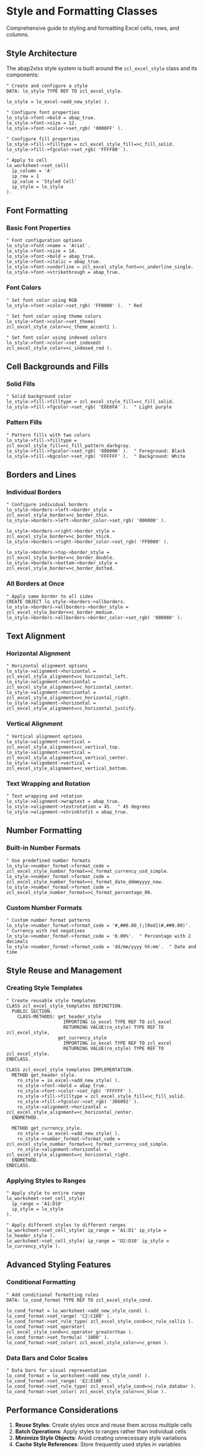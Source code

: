 # Style and Formatting Classes

Comprehensive guide to styling and formatting Excel cells, rows, and columns.

## Style Architecture

The abap2xlsx style system is built around the `zcl_excel_style` class and its components:

```abap
" Create and configure a style
DATA: lo_style TYPE REF TO zcl_excel_style.

lo_style = lo_excel->add_new_style( ).

" Configure font properties
lo_style->font->bold = abap_true.
lo_style->font->size = 12.
lo_style->font->color->set_rgb( '0000FF' ).

" Configure fill properties
lo_style->fill->filltype = zcl_excel_style_fill=>c_fill_solid.
lo_style->fill->fgcolor->set_rgb( 'FFFF00' ).

" Apply to cell
lo_worksheet->set_cell( 
  ip_column = 'A' 
  ip_row = 1 
  ip_value = 'Styled Cell'
  ip_style = lo_style
).
```

## Font Formatting

### Basic Font Properties

```abap
" Font configuration options
lo_style->font->name = 'Arial'.
lo_style->font->size = 14.
lo_style->font->bold = abap_true.
lo_style->font->italic = abap_true.
lo_style->font->underline = zcl_excel_style_font=>c_underline_single.
lo_style->font->strikethrough = abap_true.
```

### Font Colors

```abap
" Set font color using RGB
lo_style->font->color->set_rgb( 'FF0000' ).  " Red

" Set font color using theme colors
lo_style->font->color->set_theme( zcl_excel_style_color=>c_theme_accent1 ).

" Set font color using indexed colors
lo_style->font->color->set_indexed( zcl_excel_style_color=>c_indexed_red ).
```

## Cell Backgrounds and Fills

### Solid Fills

```abap
" Solid background color
lo_style->fill->filltype = zcl_excel_style_fill=>c_fill_solid.
lo_style->fill->fgcolor->set_rgb( 'E6E6FA' ).  " Light purple
```

### Pattern Fills

```abap
" Pattern fills with two colors
lo_style->fill->filltype = zcl_excel_style_fill=>c_fill_pattern_darkgray.
lo_style->fill->fgcolor->set_rgb( '000000' ).  " Foreground: Black
lo_style->fill->bgcolor->set_rgb( 'FFFFFF' ).  " Background: White
```

## Borders and Lines

### Individual Borders

```abap
" Configure individual borders
lo_style->borders->left->border_style = zcl_excel_style_border=>c_border_thin.
lo_style->borders->left->border_color->set_rgb( '000000' ).

lo_style->borders->right->border_style = zcl_excel_style_border=>c_border_thick.
lo_style->borders->right->border_color->set_rgb( 'FF0000' ).

lo_style->borders->top->border_style = zcl_excel_style_border=>c_border_double.
lo_style->borders->bottom->border_style = zcl_excel_style_border=>c_border_dotted.
```

### All Borders at Once

```abap
" Apply same border to all sides
CREATE OBJECT lo_style->borders->allborders.
lo_style->borders->allborders->border_style = zcl_excel_style_border=>c_border_medium.
lo_style->borders->allborders->border_color->set_rgb( '808080' ).
```

## Text Alignment

### Horizontal Alignment

```abap
" Horizontal alignment options
lo_style->alignment->horizontal = zcl_excel_style_alignment=>c_horizontal_left.
lo_style->alignment->horizontal = zcl_excel_style_alignment=>c_horizontal_center.
lo_style->alignment->horizontal = zcl_excel_style_alignment=>c_horizontal_right.
lo_style->alignment->horizontal = zcl_excel_style_alignment=>c_horizontal_justify.
```

### Vertical Alignment

```abap
" Vertical alignment options
lo_style->alignment->vertical = zcl_excel_style_alignment=>c_vertical_top.
lo_style->alignment->vertical = zcl_excel_style_alignment=>c_vertical_center.
lo_style->alignment->vertical = zcl_excel_style_alignment=>c_vertical_bottom.
```

### Text Wrapping and Rotation

```abap
" Text wrapping and rotation
lo_style->alignment->wraptext = abap_true.
lo_style->alignment->textrotation = 45.  " 45 degrees
lo_style->alignment->shrinktofit = abap_true.
```

## Number Formatting

### Built-in Number Formats

```abap
" Use predefined number formats
lo_style->number_format->format_code = zcl_excel_style_number_format=>c_format_currency_usd_simple.
lo_style->number_format->format_code = zcl_excel_style_number_format=>c_format_date_ddmmyyyy_new.
lo_style->number_format->format_code = zcl_excel_style_number_format=>c_format_percentage_00.
```

### Custom Number Formats

```abap
" Custom number format patterns
lo_style->number_format->format_code = '#,##0.00_);[Red](#,##0.00)'.  " Currency with red negatives
lo_style->number_format->format_code = '0.00%'.  " Percentage with 2 decimals
lo_style->number_format->format_code = 'dd/mm/yyyy hh:mm'.  " Date and time
```

## Style Reuse and Management

### Creating Style Templates

```abap
" Create reusable style templates
CLASS zcl_excel_style_templates DEFINITION.
  PUBLIC SECTION.
    CLASS-METHODS: get_header_style
                     IMPORTING io_excel TYPE REF TO zcl_excel
                     RETURNING VALUE(ro_style) TYPE REF TO zcl_excel_style,
                   get_currency_style
                     IMPORTING io_excel TYPE REF TO zcl_excel
                     RETURNING VALUE(ro_style) TYPE REF TO zcl_excel_style.
ENDCLASS.

CLASS zcl_excel_style_templates IMPLEMENTATION.
  METHOD get_header_style.
    ro_style = io_excel->add_new_style( ).
    ro_style->font->bold = abap_true.
    ro_style->font->color->set_rgb( 'FFFFFF' ).
    ro_style->fill->filltype = zcl_excel_style_fill=>c_fill_solid.
    ro_style->fill->fgcolor->set_rgb( '366092' ).
    ro_style->alignment->horizontal = zcl_excel_style_alignment=>c_horizontal_center.
  ENDMETHOD.

  METHOD get_currency_style.
    ro_style = io_excel->add_new_style( ).
    ro_style->number_format->format_code = zcl_excel_style_number_format=>c_format_currency_usd_simple.
    ro_style->alignment->horizontal = zcl_excel_style_alignment=>c_horizontal_right.
  ENDMETHOD.
ENDCLASS.
```

### Applying Styles to Ranges

```abap
" Apply style to entire range
lo_worksheet->set_cell_style(
  ip_range = 'A1:D10'
  ip_style = lo_style
).

" Apply different styles to different ranges
lo_worksheet->set_cell_style( ip_range = 'A1:D1' ip_style = lo_header_style ).
lo_worksheet->set_cell_style( ip_range = 'D2:D10' ip_style = lo_currency_style ).
```

## Advanced Styling Features

### Conditional Formatting

```abap
" Add conditional formatting rules
DATA: lo_cond_format TYPE REF TO zcl_excel_style_cond.

lo_cond_format = lo_worksheet->add_new_style_cond( ).
lo_cond_format->set_range( 'C2:C100' ).
lo_cond_format->set_rule_type( zcl_excel_style_cond=>c_rule_cellis ).
lo_cond_format->set_operator( zcl_excel_style_cond=>c_operator_greaterthan ).
lo_cond_format->set_formula( '1000' ).
lo_cond_format->set_color( zcl_excel_style_color=>c_green ).
```

### Data Bars and Color Scales

```abap
" Data bars for visual representation
lo_cond_format = lo_worksheet->add_new_style_cond( ).
lo_cond_format->set_range( 'E2:E100' ).
lo_cond_format->set_rule_type( zcl_excel_style_cond=>c_rule_databar ).
lo_cond_format->set_color( zcl_excel_style_color=>c_blue ).
```

## Performance Considerations

1. **Reuse Styles**: Create styles once and reuse them across multiple cells
2. **Batch Operations**: Apply styles to ranges rather than individual cells
3. **Minimize Style Objects**: Avoid creating unnecessary style variations
4. **Cache Style References**: Store frequently used styles in variables
